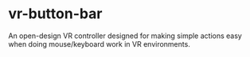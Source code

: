 # vr-button-bar
An open-design VR controller designed for making simple actions easy when doing mouse/keyboard work in VR environments.
